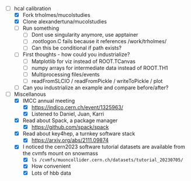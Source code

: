 - [ ] hcal calibration
  - [x] Fork trholmes/mucolstudies
  - [x] Clone alexandertuna/mucolstudies
  - [ ] Run something
    - [ ] Dont use singularity anymore, use apptainer
    - [ ] .rootlogon.C fails because it references /work/trholmes/
    - [ ] Can this be conditional if path exists?
  - [ ] First thoughts - how could you industrialize?
    - [ ] Matplotlib for viz instead of ROOT.TCanvas
    - [ ] numpy arrays for intermediate data instead of ROOT.TH1
    - [ ] Multiprocessing files/events
    - [ ] readFromSLCIO / readFromPickle / writeToPickle / plot
  - [ ] Can you industrialize an example and compare before/after?
- [ ] Miscellanous
  - [x] IMCC annual meeting
    - [x] https://indico.cern.ch/event/1325963/
    - [x] Listened to Daniel, Juan, Karri
  - [x] Read about Spack, a package manager
    - [x] https://github.com/spack/spack
  - [x] Read about key4hep, a turnkey software stack
    - [x] https://arxiv.org/abs/2111.09874
  - [x] I noticed the cern2023 software tutorial datasets are available from the cvmfs mount on snowmass
    - [x] `ls /cvmfs/muoncollider.cern.ch/datasets/tutorial_20230705/`
    - [x] How convenient
    - [x] Lots of hbb data
